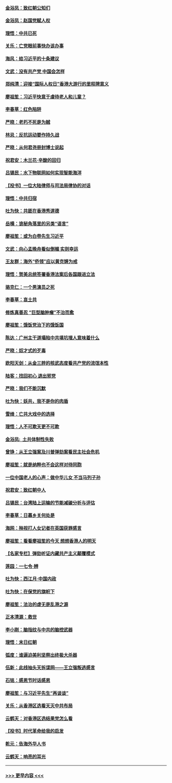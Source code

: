 #### [金浴凤：致红朝公知们](../pages/nsc993/n11720563.md?t=12131644) 
#### [金浴凤：赵国党赋人权](../pages/nsc993/n11720533.md?t=12131644) 
#### [理悟：中共已死](../pages/nsc993/n11720233.md?t=12131644) 
#### [关乐：亡党眼前事快办该办事](../pages/nsc993/n11719160.md?t=12131644) 
#### [海风：给习近平的十条建议](../pages/nsc993/n11717616.md?t=12131644) 
#### [文武：没有共产党 中国会怎样](../pages/nsc993/n11717584.md?t=12131644) 
#### [郑纯清：迎接“国际人权日”香港大游行的里程牌意义](../pages/nsc993/n11717417.md?t=12131644) 
#### [廖祖笙：习近平快意于虐待老人和儿童？](../pages/nsc993/n11715313.md?t=12131644) 
#### [李春草：红色陷阱](../pages/nsc993/n11715029.md?t=12131644) 
#### [严晓：老朽不死是为贼](../pages/nsc993/n11712910.md?t=12131644) 
#### [林忌：反抗运动要作持久战](../pages/nsc993/n11712623.md?t=12131644) 
#### [严晓：从何君尧册封博士说起](../pages/nsc993/n11712465.md?t=12131644) 
#### [祝君安：木兰花·辛酸的回归](../pages/nsc993/n11712381.md?t=12131644) 
#### [吕锡民：水下物联网如何实现智能海洋](../pages/nsc993/n11711158.md?t=12131644) 
#### [【投书】一位大陆律师与司法局律协的对话](../pages/nsc993/n11709675.md?t=12131644) 
#### [理悟：中共归宿](../pages/nsc993/n11710059.md?t=12131644) 
#### [吐为快：共匪在香港秀道德](../pages/nsc993/n11709979.md?t=12131644) 
#### [岳横：诡秘角落里的另类“语言”](../pages/nsc993/n11709792.md?t=12131644) 
#### [廖祖笙：或为白卷先生习近平](../pages/nsc993/n11708330.md?t=12131644) 
#### [文武：向心孟晚舟看似倒楣 实则幸运](../pages/nsc993/n11708236.md?t=12131644) 
#### [王友群：海外“侨领”应以黄克锵为戒](../pages/nsc993/n11706176.md?t=12131644) 
#### [理悟：贺美总统签署香港法案后各国跟进立法](../pages/nsc993/n11706853.md?t=12131644) 
#### [骆克仁：一个男演员之死](../pages/nsc993/n11706677.md?t=12131644) 
#### [李春草：哀土共](../pages/nsc993/n11706255.md?t=12131644) 
#### [修炼真善忍 “巨型脑肿瘤”不治而愈](../pages/nsc993/n11705340.md?t=12131644) 
#### [廖祖笙：饿饭党治下的饿饭国](../pages/nsc993/n11705085.md?t=12131644) 
#### [陈达：广州主干道塌陷中共填坑埋人意味着什么](../pages/nsc993/n11705046.md?t=12131644) 
#### [严晓：奴才式的歹毒](../pages/nsc993/n11704826.md?t=12131644) 
#### [欧阳天剑：从金三胖的核武态度看共产党的流氓本性](../pages/nsc993/n11702238.md?t=12131644) 
#### [陆客：找回初心 退出邪党](../pages/nsc993/n11702213.md?t=12131644) 
#### [严晓：我们不能沉默](../pages/nsc993/n11702110.md?t=12131644) 
#### [吐为快：妖共，我不是你的肉盾](../pages/nsc993/n11701366.md?t=12131644) 
#### [雪绮：亡共大戏中的选择](../pages/nsc993/n11699922.md?t=12131644) 
#### [理悟：人不可欺天更不可欺](../pages/nsc993/n11699657.md?t=12131644) 
#### [金浴凤:  土共体制性失败](../pages/nsc993/n11699361.md?t=12131644) 
#### [曾铮：从王立强案及川普弹劾案看民主社会危机](../pages/nsc993/n11699318.md?t=12131644) 
#### [廖祖笙：就是纳粹也不会这样对待同胞](../pages/nsc993/n11697658.md?t=12131644) 
#### [一位中国老人的心声：做中华儿女 不当马列子孙](../pages/nsc993/n11697525.md?t=12131644) 
#### [祝君安：致红朝中人](../pages/nsc993/n11697518.md?t=12131644) 
#### [吕锡民：台湾陆上运输的节能减碳分析与评估](../pages/nsc993/n11694983.md?t=12131644) 
#### [李春草：日暮乡关何处是](../pages/nsc993/n11694805.md?t=12131644) 
#### [海网：殃视打人女记者在英国获罪感言](../pages/nsc993/n11693832.md?t=12131644) 
#### [廖祖笙：看看廖祖笙的今天 想想香港人的明天](../pages/nsc993/n11693707.md?t=12131644) 
#### [【名家专栏】弹劾听证内藏共产主义颠覆模式](../pages/nsc993/n11693563.md?t=12131644) 
#### [莲园：一七令‧辨](../pages/nsc993/n11692558.md?t=12131644) 
#### [吐为快：西江月·中国内政](../pages/nsc993/n11692071.md?t=12131644) 
#### [吐为快：在保党的旗帜下](../pages/nsc993/n11691188.md?t=12131644) 
#### [廖祖笙：法治的虚无是乱港之源](../pages/nsc993/n11690605.md?t=12131644) 
#### [正本清源：救世](../pages/nsc993/n11689134.md?t=12131644) 
#### [李小刚：脑指纹与中共的脑控武器](../pages/nsc993/n11688900.md?t=12131644) 
#### [理悟：末日红朝](../pages/nsc993/n11688829.md?t=12131644) 
#### [弧度：谁逼迫美利坚祭出终极大杀器](../pages/nsc993/n11688735.md?t=12131644) 
#### [伍新：此线抽头天拆谍网——王立强叛逃感言](../pages/nsc993/n11687981.md?t=12131644) 
#### [石铭：感恩节时话感恩](../pages/nsc993/n11687568.md?t=12131644) 
#### [廖祖笙：与习近平先生“再谈谈”](../pages/nsc993/n11687005.md?t=12131644) 
#### [关乐：从香港区选看天灭中共布局](../pages/nsc993/n11686647.md?t=12131644) 
#### [云鹤天：对香港区选结果党怎么看](../pages/nsc993/n11686216.md?t=12131644) 
#### [【投书】时代革命给我的启发](../pages/nsc993/n11684287.md?t=12131644) 
#### [乾元：告海外华人书](../pages/nsc993/n11684044.md?t=12131644) 
#### [云鹤天：响亮的耳光](../pages/nsc993/n11684254.md?t=12131644) 

----
#### [ >>> 更早内容 <<< ](../indexes/nsc993-earlier.md)
